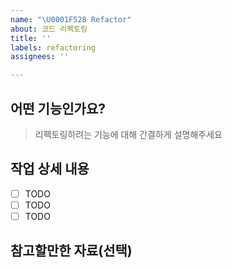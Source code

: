 ```yaml
---
name: "\U0001F528 Refactor"
about: 코드 리펙토링
title: ''
labels: refactoring
assignees: ''

---
```


## 어떤 기능인가요?

> 리펙토링하려는 기능에 대해 간결하게 설명해주세요

## 작업 상세 내용

- [ ] TODO
- [ ] TODO
- [ ] TODO

## 참고할만한 자료(선택)
